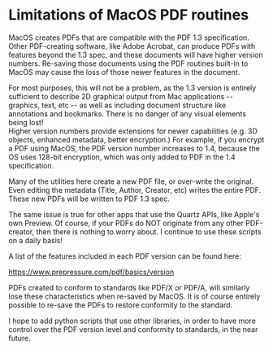 # Limitations of MacOS PDF routines

MacOS creates PDFs that are compatible with the PDF 1.3 specification. Other PDF-creating software, like Adobe Acrobat, can produce PDFs with features beyond the 1.3 spec, and these documents will have higher version numbers. Re-saving those documents using the PDF routines built-in to MacOS may cause the loss of those newer features in the document.

For most purposes, this will not be a problem, as the 1.3 version is entirely sufficient to describe 2D graphical output from Mac applications -- graphics, text, etc -- as well as including document structure like annotations and bookmarks. There is no danger of any visual elements being lost!  
Higher version numbers provide extensions for newer capabilities (e.g. 3D objects, enhanced metadata, better encryption.) For example, if you encrypt a PDF using MacOS, the PDF version number increases to 1.4, because the OS uses 128-bit encryption, which was only added to PDF in the 1.4 specification.

Many of the utilities here create a new PDF file, or over-write the original. Even editing the metadata (Title, Author, Creator, etc) writes the entire PDF. These new PDFs will be written to PDF 1.3 spec.

The same issue is true for other apps that use the Quartz APIs, like Apple's own Preview. Of course, if your PDFs do NOT originate from any other PDF-creator, then there is nothing to worry about. I continue to use these scripts on a daily basis!

A list of the features included in each PDF version can be found here:  

https://www.prepressure.com/pdf/basics/version

PDFs created to conform to standards like PDF/X or PDF/A, will similarly lose these characteristics when re-saved by MacOS. It is of course entirely possible to re-save the PDFs to restore conformity to the standard.

I hope to add python scripts that use other libraries, in order to have more control over the PDF version level and conformity to standards, in the near future.
